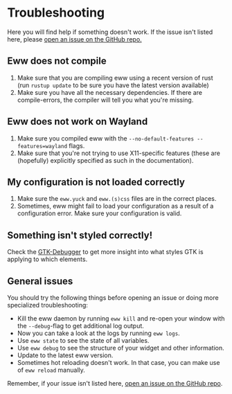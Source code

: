 # Troubleshooting

Here you will find help if something doesn't work. If the issue isn't listed here, please [open an issue on the GitHub repo.](https://github.com/elkowar/eww/issues)

## Eww does not compile

1. Make sure that you are compiling eww using a recent version of rust (run `rustup update` to be sure you have the latest version available)
2. Make sure you have all the necessary dependencies. If there are compile-errors, the compiler will tell you what you're missing.

## Eww does not work on Wayland

1. Make sure you compiled eww with the `--no-default-features --features=wayland` flags.
2. Make sure that you're not trying to use X11-specific features (these are (hopefully) explicitly specified as such in the documentation).

## My configuration is not loaded correctly

1. Make sure the `eww.yuck` and `eww.(s)css` files are in the correct places.
2. Sometimes, eww might fail to load your configuration as a result of a configuration error. Make sure your configuration is valid.

## Something isn't styled correctly!

Check the [GTK-Debugger](working_with_gtk.md#gtk-debugger) to get more insight into what styles GTK is applying to which elements.

## General issues

You should try the following things before opening an issue or doing more specialized troubleshooting:

-   Kill the eww daemon by running `eww kill` and re-open your window with the `--debug`-flag to get additional log output.
-   Now you can take a look at the logs by running `eww logs`.
-   Use `eww state` to see the state of all variables.
-   Use `eww debug` to see the structure of your widget and other information.
-   Update to the latest eww version.
-   Sometimes hot reloading doesn't work. In that case, you can make use of `eww reload` manually.

Remember, if your issue isn't listed here, [open an issue on the GitHub repo](https://github.com/elkowar/eww/issues).
